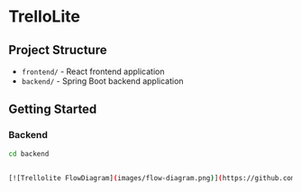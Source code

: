 # TrelloLite

## Project Structure
- `frontend/` - React frontend application
- `backend/` - Spring Boot backend application

## Getting Started

### Backend
```bash
cd backend


[![Trellolite FlowDiagram](images/flow-diagram.png)](https://github.com/ashikadsilva/trellolite/blob/main/images/flow-diagram.png)

